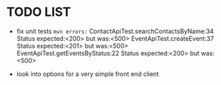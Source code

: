 # TODO LIST

- fix unit tests 
`mvn errors:`
ContactApiTest.searchContactsByName:34 Status expected:<200> but was:<500>
EventApiTest.createEvent:37 Status expected:<201> but was:<500>
EventApiTest.getEventsByStatus:22 Status expected:<200> but was:<500>


- look into options for a very simple front end client
